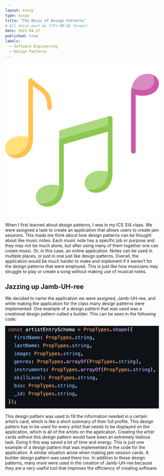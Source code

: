 ```yaml
---
layout: essay
type: essay
title: "The Music of Design Patterns"
# All dates must be YYYY-MM-DD format!
date: 2023-04-27
published: true
labels:
  - Software Engineering
  - Design Patterns
---
```


<img width="550px" class="rounded float-start pe-4" src="../img/musicn.png">

When I first learned about design patterns, I was in my ICS 314 class. We were assigned a task to create an application that allows users to create jam sessions. This made me think about how design patterns can be thought about like music notes. Each music note has a specific job or purpose and they may not be much alone, but after using many of them together one can create music. Or, in this case, an online application. Notes can be used in multiple places, or just in one just like design patterns. Overall, the application would be much harder to make and implement if it weren’t for the design patterns that were employed. This is just like how musicians may struggle to play or create a song without making use of musical notes.

## Jazzing up Jamb-UH-ree

We decided to name the application we were assigned, Jamb-UH-ree, and while making the application for the class many design patterns were implemented. One example of a design pattern that was used was a creational design pattern called a  builder. This can be seen in the following code:

<img width="550px" class="rounded float-start pe-4" src="../img/designcode.png">

This design pattern was used to fill the information needed in a certain artist’s card, which is like a short summary of their full profile. This design pattern has to be used for every artist that needs to be displayed on the application, which is all of the artists on the application. Creating the artist cards without this design pattern would have been an extremely tedious task. Doing it this way saved a lot of time and energy. This is just one example of a design pattern that was implemented in the code for the application. A similar situation arose when making jam session cards. A builder design pattern was used there too. In addition to these design patterns, many more were used in the creation of Jamb-UH-ree because they are a very useful tool that improves the efficiency of creating software.
